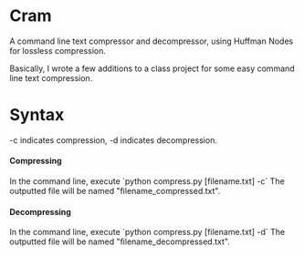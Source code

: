 # Cram

A command line text compressor and decompressor, using Huffman Nodes for lossless compression.

Basically, I wrote a few additions to a class project for some easy command line text compression.

# Syntax
-c indicates compression, -d indicates decompression.

<h4>Compressing</h4>
In the command line, execute `python compress.py [filename.txt] -c`
The outputted file will be named "filename_compressed.txt".
<h4>Decompressing</h4>
In the command line, execute `python compress.py [filename.txt] -d`
The outputted file will be named "filename_decompressed.txt".
